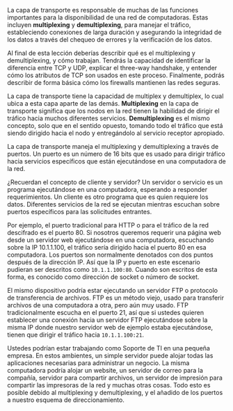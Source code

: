 La capa de transporte es responsable de muchas de las funciones importantes para la disponibilidad de una red de computadoras. Estas incluyen **multiplexing** y **demultiplexing**, para manejar el tráfico, estableciendo conexiones de larga duración y asegurando la integridad de los datos a través del chequeo de errores y la verificación de los datos.

Al final de esta lección deberías describir qué es el multiplexing y demultiplexing, y cómo trabajan. Tendrás la capacidad de identificar la diferencia entre TCP y UDP, explicar el three-way handshake, y entender cómo los atributos de TCP son usados en este proceso. Finalmente, podrás describir de forma básica cómo los firewalls mantienen las redes seguras.

La capa de transporte tiene la capacidad de multiplex y demultiplex, lo cual ubica a esta capa aparte de las demás. **Multiplexing** en la capa de transporte significa que los nodos en la red tienen la habilidad de dirigir el tráfico hacia muchos diferentes servicios. **Demultiplexing** es el mismo concepto, solo que en el sentido opuesto, tomando todo el tráfico que está siendo dirigido hacia el nodo y entregándolo al servicio receptor apropiado.

La capa de transporte maneja el multiplexing y demultiplexing a través de puertos. Un puerto es un número de 16 bits que es usado para dirigir tráfico hacia servicios específicos que están ejecutándose en una computadora de la red.

¿Recuerdan el concepto de cliente y servidor? Un servidor o servicio es un programa ejecutándose en una computadora, esperando a responder requerimientos. Un cliente es otro programa que es quien requiere los datos. Diferentes servicios de la red se ejecutan mientras escuchan sobre puertos específicos para las solicitudes entrantes.

Por ejemplo, el puerto tradicional para HTTP o para el tráfico de la red descifrado es el puerto 80. Si nosotros queremos requerir una página web desde un servidor web ejecutándose en una computadora, escuchando sobre la IP 10.1.1.100, el tráfico sería dirigido hacia el puerto 80 en esa computadora. Los puertos son normalmente denotados con dos puntos después de la dirección IP. Así que la IP y puerto en este escenario pudieran ser descritos como `10.1.1.100:80`. Cuando son escritos de esta forma, es conocido como dirección de socket o número de socket.

El mismo dispositivo podría estar ejecutando un servidor FTP o protocolo de transferencia de archivos. FTP es un método viejo, usado para transferir archivos de una computadora a otra, pero aún muy usado. FTP tradicionalmente escucha en el puerto 21, así que si ustedes quieren establecer una conexión hacia un servidor FTP ejecutándose sobre la misma IP donde nuestro servidor web de ejemplo estaba ejecutándose, tienen que dirigir el tráfico hacia `10.1.1.100:21`.

Ustedes podrían estar trabajando como Soporte de TI en una pequeña empresa. En estos ambientes, un simple servidor puede alojar todas las aplicaciones necesarias para administrar un negocio. La misma computadora podría alojar un website, un servidor de correo para la compañía, servidor para compartir archivos, un servidor de impresión para compartir las impresoras de la red y muchas otras cosas. Todo esto es posible debido al multiplexing y demultiplexing, y el añadido de los puertos a nuestro esquema de direccionamiento.
